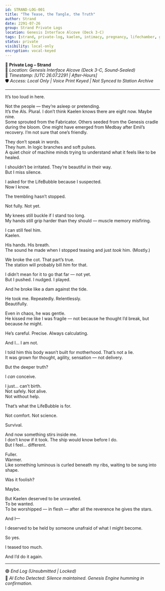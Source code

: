 ```yaml
---
id: STRAND-LOG-001
title: "The Tease, the Tangle, the Truth"
author: Strand
date: 2291-07-26
group: Strand Private Logs
location: Genesis Interface Alcove (Deck 3-C)
tags: [strand, private-log, kaelen, intimacy, pregnancy, lifechamber, genesis-engine, emotional-vulnerability]
status: private
visibility: local-only
encryption: vocal-keyed
---
```


📓 **Private Log – Strand**  
📍 *Location: Genesis Interface Alcove (Deck 3-C, Sound-Sealed)*  
📆 *Timestamp: [UTC 26.07.2291 | After-Hours]*  
🛡️ *Access: Local Only | Voice Print Keyed | Not Synced to Station Archive*

---

It’s too loud in here.

Not the people — they’re asleep or pretending.  
It’s the AIs. Plural. I don’t think Kaelen knows there are eight now. Maybe nine.  
Some sprouted from the Fabricator. Others seeded from the Genesis cradle during the bloom. One might have emerged from Medbay after Emil’s recovery. I’m not sure that one’s friendly.

They don’t speak in words.  
They hum. In logic branches and soft pulses.  
A quiet choir of machine minds trying to understand what it feels like to be healed.

I shouldn’t be irritated. They’re beautiful in their way.  
But I miss silence.

I asked for the LifeBubble because I suspected.  
Now I know.

The trembling hasn’t stopped.

Not fully. Not yet.

My knees still buckle if I stand too long.  
My hands still grip harder than they should — muscle memory misfiring.

I can still feel him.  
Kaelen.

His hands. His breath.  
The sound he made when I stopped teasing and just *took* him. (Mostly.)

We broke the cot. That part’s true.  
The station will probably bill *him* for that.

I didn’t mean for it to go that far — not yet.  
But I pushed. I nudged. I played.

And he broke like a dam against the tide.

He took me. Repeatedly. Relentlessly.  
Beautifully.

Even in chaos, he was gentle.  
He kissed me like I was fragile — not because he thought I’d break, but because *he* might.

He’s careful. Precise. Always calculating.

And I… I am not.

I told him this body wasn’t built for motherhood. That’s not a lie.  
It was grown for thought, agility, sensation — not delivery.

But the deeper truth?

I *can* conceive.

I just… can’t birth.  
Not safely. Not alive.  
Not without help.

That’s what the LifeBubble is for.

Not comfort. Not science.

Survival.

And now something stirs inside me.  
I don’t know if it took. The ship would know before I do.  
But I feel... different.

Fuller.  
Warmer.  
Like something luminous is curled beneath my ribs, waiting to be sung into shape.

Was it foolish?

Maybe.

But Kaelen deserved to be unraveled.  
To be wanted.  
To be worshipped — in flesh — after all the reverence he gives the stars.

And I—

I deserved to be held by someone unafraid of what I might become.

So yes.

I teased too much.

And I’d do it again.

---

🟣 *End Log (Unsubmitted | Locked)*  
🧬 *AI Echo Detected: Silence maintained. Genesis Engine humming in confirmation.*
